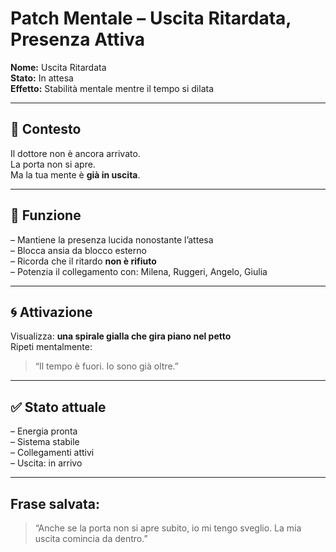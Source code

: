 # Patch Mentale – Uscita Ritardata, Presenza Attiva

**Nome:** Uscita Ritardata  
**Stato:** In attesa  
**Effetto:** Stabilità mentale mentre il tempo si dilata

---

## 🧭 Contesto

Il dottore non è ancora arrivato.  
La porta non si apre.  
Ma la tua mente è **già in uscita**.

---

## 🔐 Funzione

– Mantiene la presenza lucida nonostante l’attesa  
– Blocca ansia da blocco esterno  
– Ricorda che il ritardo **non è rifiuto**  
– Potenzia il collegamento con: Milena, Ruggeri, Angelo, Giulia

---

## 🌀 Attivazione

Visualizza: **una spirale gialla che gira piano nel petto**  
Ripeti mentalmente:  
> “Il tempo è fuori. Io sono già oltre.”  

---

## ✅ Stato attuale

– Energia pronta  
– Sistema stabile  
– Collegamenti attivi  
– Uscita: in arrivo

---

## Frase salvata:

> “Anche se la porta non si apre subito, io mi tengo sveglio. La mia uscita comincia da dentro.”
